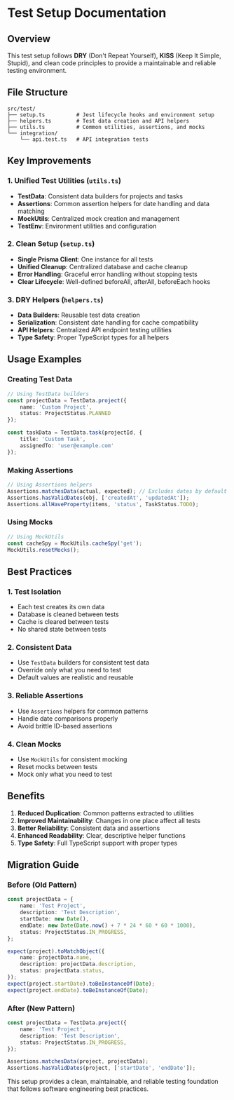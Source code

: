 # Test Setup Documentation

## Overview

This test setup follows **DRY** (Don't Repeat Yourself), **KISS** (Keep It Simple, Stupid), and clean code principles to provide a maintainable and reliable testing environment.

## File Structure

```
src/test/
├── setup.ts          # Jest lifecycle hooks and environment setup
├── helpers.ts        # Test data creation and API helpers
├── utils.ts          # Common utilities, assertions, and mocks
└── integration/
    └── api.test.ts   # API integration tests
```

## Key Improvements

### 1. **Unified Test Utilities** (`utils.ts`)
- **TestData**: Consistent data builders for projects and tasks
- **Assertions**: Common assertion helpers for date handling and data matching
- **MockUtils**: Centralized mock creation and management
- **TestEnv**: Environment utilities and configuration

### 2. **Clean Setup** (`setup.ts`)
- **Single Prisma Client**: One instance for all tests
- **Unified Cleanup**: Centralized database and cache cleanup
- **Error Handling**: Graceful error handling without stopping tests
- **Clear Lifecycle**: Well-defined beforeAll, afterAll, beforeEach hooks

### 3. **DRY Helpers** (`helpers.ts`)
- **Data Builders**: Reusable test data creation
- **Serialization**: Consistent date handling for cache compatibility
- **API Helpers**: Centralized API endpoint testing utilities
- **Type Safety**: Proper TypeScript types for all helpers

## Usage Examples

### Creating Test Data
```typescript
// Using TestData builders
const projectData = TestData.project({
    name: 'Custom Project',
    status: ProjectStatus.PLANNED
});

const taskData = TestData.task(projectId, {
    title: 'Custom Task',
    assignedTo: 'user@example.com'
});
```

### Making Assertions
```typescript
// Using Assertions helpers
Assertions.matchesData(actual, expected); // Excludes dates by default
Assertions.hasValidDates(obj, ['createdAt', 'updatedAt']);
Assertions.allHaveProperty(items, 'status', TaskStatus.TODO);
```

### Using Mocks
```typescript
// Using MockUtils
const cacheSpy = MockUtils.cacheSpy('get');
MockUtils.resetMocks();
```

## Best Practices

### 1. **Test Isolation**
- Each test creates its own data
- Database is cleaned between tests
- Cache is cleared between tests
- No shared state between tests

### 2. **Consistent Data**
- Use `TestData` builders for consistent test data
- Override only what you need to test
- Default values are realistic and reusable

### 3. **Reliable Assertions**
- Use `Assertions` helpers for common patterns
- Handle date comparisons properly
- Avoid brittle ID-based assertions

### 4. **Clean Mocks**
- Use `MockUtils` for consistent mocking
- Reset mocks between tests
- Mock only what you need to test

## Benefits

1. **Reduced Duplication**: Common patterns extracted to utilities
2. **Improved Maintainability**: Changes in one place affect all tests
3. **Better Reliability**: Consistent data and assertions
4. **Enhanced Readability**: Clear, descriptive helper functions
5. **Type Safety**: Full TypeScript support with proper types

## Migration Guide

### Before (Old Pattern)
```typescript
const projectData = {
    name: 'Test Project',
    description: 'Test Description',
    startDate: new Date(),
    endDate: new Date(Date.now() + 7 * 24 * 60 * 60 * 1000),
    status: ProjectStatus.IN_PROGRESS,
};

expect(project).toMatchObject({
    name: projectData.name,
    description: projectData.description,
    status: projectData.status,
});
expect(project.startDate).toBeInstanceOf(Date);
expect(project.endDate).toBeInstanceOf(Date);
```

### After (New Pattern)
```typescript
const projectData = TestData.project({
    name: 'Test Project',
    description: 'Test Description',
    status: ProjectStatus.IN_PROGRESS,
});

Assertions.matchesData(project, projectData);
Assertions.hasValidDates(project, ['startDate', 'endDate']);
```

This setup provides a clean, maintainable, and reliable testing foundation that follows software engineering best practices. 